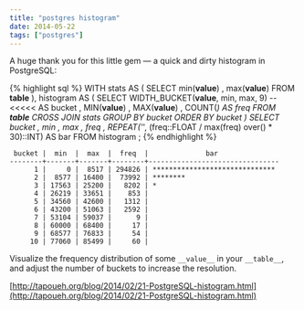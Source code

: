 ```yaml
---
title: "postgres histogram"
date: 2014-05-22
tags: ["postgres"]
---
```


A huge thank you for this little gem &mdash; a quick and dirty histogram in PostgreSQL:

{% highlight sql %}
WITH 
stats AS (
  SELECT 
      min(__value__)
    , max(__value__)
  FROM __table__
), 
histogram AS (
  SELECT
    WIDTH_BUCKET(__value__, min, max, 9)  --<<<<<
    AS bucket
  , MIN(__value__)
  , MAX(__value__)
  , COUNT(*) 
    AS freq
  FROM __table__
  CROSS JOIN stats
  GROUP BY bucket
  ORDER BY bucket
)
SELECT 
    bucket
  , min
  , max
  , freq
  , REPEAT('*', (freq::FLOAT / max(freq) over() * 30)::INT) 
    AS bar
FROM histogram
;
{% endhighlight %}

```
 bucket |  min  |  max  |  freq  |              bar
--------+-------+-------+--------+--------------------------------
      1 |     0 |  8517 | 294826 | ******************************
      2 |  8577 | 16400 |  73992 | ********
      3 | 17563 | 25200 |   8202 | *
      4 | 26219 | 33651 |    853 |
      5 | 34560 | 42600 |   1312 |
      6 | 43200 | 51063 |   2592 |
      7 | 53104 | 59037 |      9 |
      8 | 60000 | 68400 |     17 |
      9 | 68577 | 76833 |     54 |
     10 | 77060 | 85499 |     60 |
```

Visualize the frequency distribution of some `__value__` in your `__table__`, and adjust the number of buckets to increase the resolution.

[http://tapoueh.org/blog/2014/02/21-PostgreSQL-histogram.html](http://tapoueh.org/blog/2014/02/21-PostgreSQL-histogram.html)
